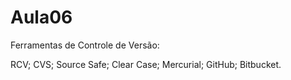 # Aula06

Ferramentas de Controle de Versão:

RCV;
CVS;
Source Safe;
Clear Case;
Mercurial;
GitHub;
Bitbucket.
